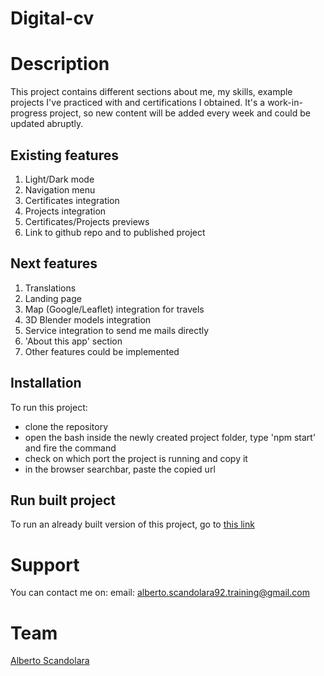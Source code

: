 # Digital-cv

# Description

This project contains different sections about me, my skills, example projects I've practiced with and certifications I obtained. It's a work-in-progress project, so new content will be added every week and could be updated abruptly.

## Existing features
1. Light/Dark mode
2. Navigation menu
3. Certificates integration
4. Projects integration
5. Certificates/Projects previews
6. Link to github repo and to published project

## Next features
1. Translations
2. Landing page
3. Map (Google/Leaflet) integration for travels
4. 3D Blender models integration
5. Service integration to send me mails directly
6. 'About this app' section
7. Other features could be implemented

## Installation
To run this project:
- clone the repository
- open the bash inside the newly created project folder, type 'npm start' and fire the command 
- check on which port the project is running and copy it
- in the browser searchbar, paste the copied url

## Run built project
To run an already built version of this project, go to [this link](https://digital-curriculum-vitae.netlify.app)

# Support
You can contact me on:
email: alberto.scandolara92.training@gmail.com

# Team
[Alberto Scandolara](https://github.com/albertoscandolara)
